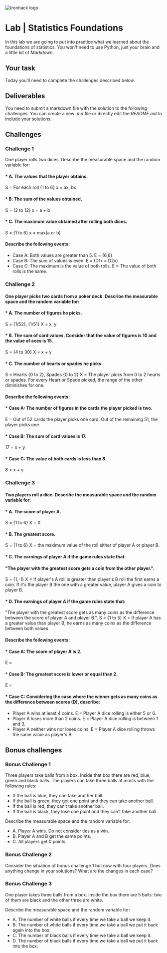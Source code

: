 ![Ironhack logo](https://i.imgur.com/1QgrNNw.png)

# Lab | Statistics Foundations
In this lab we are going to put into practice what we learned about the foundations of statistics. You won't need to use Python, just your brain and a little bit of *Markdown*. 

## Your task
Today you'll need to complete the challenges described below.

## Deliverables
You need to submit a markdown file with the solution to the following challenges. You can create a new *.md* file or directly edit the *README.md* to include your solutions.

## Challenges
### Challenge 1
One player rolls two dices. Describe the measurable space and the random variable for:
#### * A. The values that the player obtains.

S = For each roll {1 to 6}
x = ax, bx

####  * B. The sum of the values obtained.

S = {2 to 12}
x = a + b

####  * C. The maximum value obtained after rolling both dices.

S = {1 to 6}
x = max(a or b)

####  Describe the following events:
* Case A: Both values are greater than 5.
E = {6,6}
* Case B: The sum of values is even.
E = (D1x = D2x)
* Case C: The maximum is the value of both rolls.
E = The value of both rolls is the same.

### Challenge 2
#### One player picks two cards from a poker deck. Describe the measurable space and the random variable for:
#### * A. The number of figures he picks.
S = {1/52}, {1/51}
X = x, y
#### * B. The sum of card values. Consider that the value of figures is 10 and the value of aces is 15.
S = {4 to 30}
X = x + y
#### * C. The number of hearts or spades he picks.
S = Hearts {0 to 2}, Spades {0 to 2}
X = The player picks from 0 to 2 hearts or spades. For every Heart or Spade picked, the range of the other diminishes for one.

#### Describe the following events:
#### * Case A: The number of figures in the cards the player picked is two.
E = Out of 52 cards the player picks one card. Out of the remaining 51, the player picks one.
#### * Case B: The sum of card values is 17.
17 = x + y
#### * Case C: The value of both cards is less than 8.
8 < x + y 

### Challenge 3
#### Two players roll a dice. Describe the measurable space and the random variable for:
#### * A. The score of player A.
S = {1 to 6}
X = X

#### * B. The greatest score.
S = {1 to 6}
X = the maximum value of the roll either of player A or player B.

#### * C. The earnings of player A if the game rules state that:  
#### "The player with the greatest score gets a coin from the other player.".
S = {1,-1}
X = If player's A roll is greater than player's B roll the first earns a coin. If it's the player B the one with a greater value, player A gives a coin to player B.

#### * D. The earnings of player A if the game rules state that:  
"The player with the greatest score gets as many coins as the difference between the score of player A and player B.". 
S = {1 to 5}
X = If player A has a greater value than player B, he earns as many coins as the difference between both values

#### Describe the following events:
#### * Case A: The score of player A is 2.
E = 
#### * Case B: The greatest score is lower or equal than 2.
E =
#### * Case C: Considering the case where the winner gets as many coins as the difference between scores (D), describe: 
  * Player A wins at least 4 coins.
  E = Player A dice rolling is either 5 or 6.
  * Player A loses more than 2 coins.
  E = Player A dice rolling is between 1 and 3.
  * Player A neither wins nor loses coins.
  E = Player A dice rolling throws the same value as player's B.
  

## Bonus challenges
### Bonus Challenge 1
Three players take balls from a box. Inside that box there are red, blue, green and black balls. The players can take three balls at mosts with the following rules:

* If the ball is blue, they can take another ball.
* If the ball is green, they get one point and they can take another ball.
* If the ball is red, they can’t take another ball.
* If the ball is black, they lose one point and they can’t take another ball.

Describe the measurable space and the random variable for:
* A. Player A wins. Do not consider ties as a win.
* B. Player A and B get the same points.
* C. All players get 0 points.

### Bonus Challenge 2
Consider the situation of bonus challenge 1 but now with four players. Does anything change in your solutions? What are the changes in each case?

### Bonus Challenge 3
One player takes three balls from a box. Inside the box there are 5 balls: two of them are black and the other three are white. 

Describe the measurable space and the random variable for:
* A. The number of white balls if every time we take a ball we keep it.
* B. The number of white balls if every time we take a ball we put it back again into the box.
* C. The number of black balls if every time we take a ball we keep it.
* D. The number of black balls if every time we take a ball we put it back into the box.